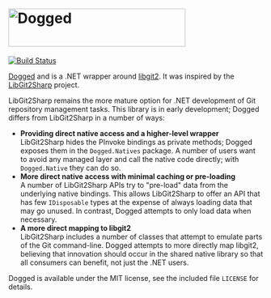 <h1><img src="http://dogged.app/logos/dogged-withtype.png" alt="Dogged" width="350" height="75"></h1>

[![Build Status](https://dev.azure.com/ethomson/dogged/_apis/build/status/ethomson.dogged?branchName=master)](https://dev.azure.com/ethomson/dogged/_build/latest?definitionId=48?branchName=master)

[Dogged](https://github.com/ethomson/dogged) and is a .NET wrapper around
[libgit2](https://github.com/libgit2/libgit2).  It was inspired by the
[LibGit2Sharp](https://github.com/libgit2/libgit2sharp) project.

LibGit2Sharp remains the more mature option for .NET development of Git
repository management tasks.  This library is in early development;
Dogged differs from LibGit2Sharp in a number of ways:

* **Providing direct native access and a higher-level wrapper**  
  LibGit2Sharp hides the PInvoke bindings as private methods; Dogged
  exposes them in the `Dogged.Natives` package.  A number of users want
  to avoid any managed layer and call the native code directly; with
  `Dogged.Native` they can do so.
* **More direct native access with minimal caching or pre-loading**  
  A number of LibGit2Sharp APIs try to "pre-load" data from the underlying
  native bindings.  This allows LibGit2Sharp to offer an API that has few
  `IDisposable` types at the expense of always loading data that may go
  unused.  In contrast, Dogged attempts to only load data when necessary.
* **A more direct mapping to libgit2**  
  LibGit2Sharp includes a number of classes that attempt to emulate parts
  of the Git command-line.  Dogged attempts to more directly map libgit2,
  believing that innovation should occur in the shared native library so
  that all consumers can benefit, not just the .NET users.

Dogged is available under the MIT license, see the included file `LICENSE`
for details.

